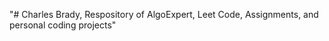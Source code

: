 "# Charles Brady, Respository of AlgoExpert, Leet Code, Assignments, and personal coding projects" 

